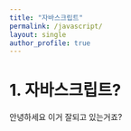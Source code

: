 ```yaml
---
title: "자바스크립트"
permalink: /javascript/
layout: single
author_profile: true
---
```


# 1. 자바스크립트?

안녕하세요 이거 잘되고 있는거죠?
